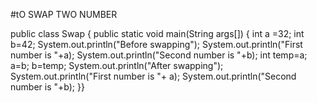 #tO SWAP TWO NUMBER


public class Swap {
    public static void main(String args[]) {
      int a =32; int b=42;
      System.out.println("Before swapping");
      System.out.println("First number is "+a);
      System.out.println("Second number is "+b);
       int temp=a;
       a=b;
       b=temp;
       System.out.println("After swapping");
       System.out.println("First number is "+ a);
       System.out.println("Second number is "+b);
    }}
